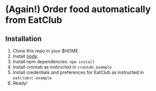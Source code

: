 # (Again!) Order food automatically from EatClub

## Installation

1. Clone this repo in your $HOME
1. Install [node](https://nodejs.org/en/download/).
1. Install npm dependencies: `npm install`
1. Install crontab as instructed in `crontab.example`
1. Install credentials and preferences for EatClub as instructed in `eatclubrc.example`
1. Ready!

